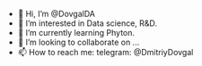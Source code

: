 - 👋 Hi, I’m @DovgalDA
- 👀 I’m interested in Data science, R&D. 
- 🌱 I’m currently learning Phyton.
- 💞️ I’m looking to collaborate on ...
- 📫 How to reach me: telegram: @DmitriyDovgal

<!---
DovgalDA/DovgalDA is a ✨ special ✨ repository because its `README.md` (this file) appears on your GitHub profile.
You can click the Preview link to take a look at your changes.
--->
